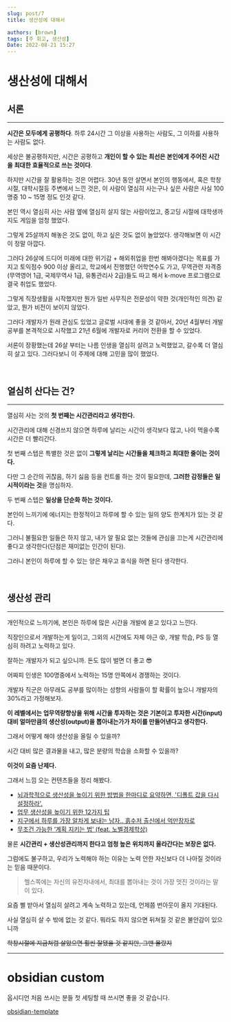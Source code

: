 ```yaml
---
slug: post/7
title: 생산성에 대해서

authors: [brown]
tags: [주 회고, 생산성]
Date: 2022-08-21 15:27
---
```


# 생산성에 대해서

## 서론

---

**시간은 모두에게 공평하다**. 하루 24시간 그 이상을 사용하는 사람도, 그 이하를 사용하는 사람도 없다.

세상은 불공평하지만, 시간은 공평하고 **개인이 할 수 있는 최선은 본인에게 주어진 시간을 최대한 효율적으로 쓰는 것이다**.

하지만 시간을 잘 활용하는 것은 어렵다. 30년 동안 살면서 본인의 행동에서, 혹은 학창시절, 대학시절등 주변에서 느낀 것은, 이 사람이 열심히 사는구나 싶은 사람은 사실 100명중 10 ~ 15명 정도 인것 같다.

본인 역시 열심히 사는 사람 옆에 열심히 살지 않는 사람이었고, 중고딩 시절에 대학생까지도 게임을 엄청 했었다.

그렇게 25살까지 해놓은 것도 없이, 하고 싶은 것도 없이 놀았었다. 생각해보면 이 시간이 정말 아깝다.

그러다 26살에 드디어 미래에 대한 위기감 + 해외취업을 한번 해봐야겠다는 목표를 가지고 토익점수 900 이상 올리고, 학교에서 진행했던 어학연수도 가고, 무역관련 자격증(무역영어 1급, 국제무역사 1급, 유통관리사 2급)들도 따고 해서 k-move 프로그램으로 결국 취업도 했었다.

그렇게 직장생활을 시작했지만 뭔가 일반 사무직은 전문성이 약한 것(개인적인 의견) 같았고, 뭔가 비전이 보이지 않았다.

그러다 개발자가 원래 관심도 있었고 글로벌 시대에 좋을 것 같아서, 20년 4월부터 개발공부를 본격적으로 시작했고 21년 6월에 개발자로 커리어 전환을 할 수 있었다.

서론이 장황했는데 26살 부터는 나름 인생을 열심히 살려고 노력했었고, 갈수록 더 열심히 살고 있다. 그러다보니 이 주제에 대해 고민을 많이 했었다.

<br />

## 열심히 산다는 건?

---

열심히 사는 것의 **첫 번째는 시간관리라고 생각한다.**

시간관리에 대해 신경쓰지 않으면 하루에 날리는 시간이 생각보다 많고, 나이 먹을수록 시간은 더 빨리간다.

첫 번째 스텝은 특별한 것은 없이 **그렇게 날리는 시간들을 체크하고 최대한 줄이는 것이다.**

다만 그 순간의 귀찮음, 하기 싫음 등을 컨트롤 하는 것이 필요한데, **그러한 감정들은 일시적이라는 것**을 명심하자.

두 번째 스텝은 **일상을 단순화 하는 것이다.**

본인이 느끼기에 에너지는 한정적이고 하루에 할 수 있는 일의 양도 한계치가 있는 것 같다.

그러니 불필요한 일들은 하지 않고, 내가 알 필요 없는 것들에 관심을 끄는게 시간관리에 좋다고 생각한다(단점은 재미없는 인간이 된다).

그러니 본인이 하루에 할 수 있는 양은 채우고 휴식을 하면 된다 생각한다.

<br />

## 생산성 관리

---

개인적으로 느끼기에, 본인은 하루에 많은 시간을 개발에 쏟고 있다고 느낀다.

직장인으로서 개발하는게 일이고, 그외의 시간에도 자체 야근 😵, 개발 학습, PS 등 열심히 하려고 노력하고 있다.

잘하는 개발자가 되고 싶으니까. 돈도 많이 벌면 더 좋고 😎

어짜피 인생은 100명중에서 노력하는 15명 안쪽에서 경쟁하는 것이다.

개발자 직군은 아무래도 공부를 많이하는 성향의 사람들이 할 확률이 높으니 개발자의 30%라고 가정해보자.

**이 레벨에서는 업무역량향상을 위해 시간을 투자하는 것은 기본이고 투자한 시간(input)대비 얼마만큼의 생산성(output)을 뽑아내는가가 차이를 만들어낸다고 생각한다.**

그래서 어떻게 해야 생산성을 올릴 수 있을까?

시간 대비 많은 결과물을 내고, 많은 분량의 학습을 소화할 수 있을까?

**이것이 요즘 난제다.**

그래서 느낌 오는 컨텐츠들을 정리 해봤다.

- [뇌과학적으로 생산성을 높이기 위한 방법을 한마디로 요약하면, '디폴트 값을 다시 설정하라'.](https://brunch.co.kr/@gleet/28)
- [업무 생산성을 높이기 위한 12가지 팁](https://asana.com/ko/resources/how-to-be-more-productive)
- [지구에서 하루를 가장 알차게 보내는 남자.. 흙수저 출신에서 억만장자로](https://www.youtube.com/watch?v=F03indgufL0&t=345s)
- [무조건 가능한 ‘계획 지키는 법’ (feat. 노벨경제학상)](https://www.youtube.com/watch?v=gupnBJxtolI&t=157s)

물론 **시간관리 + 생산성관리까지 한다고 엄청 높은 위치까지 올라간다는 보장은 없다.**

그럼에도 불구하고, 우리가 노력해야 하는 이유는 노력 안한 자신보다 더 나아질 것이라는 믿음 때문이다.

> 헬스쪽에는 자신의 유전자내에서, 최대를 뽑아내는 것이 가장 멋진 것이라는 말이 있다.

요즘 삘 받아서 열심히 살려고 계속 노력하고 있는데, 언제쯤 번아웃이 올지 기대된다.

사실 열심히 살 수 밖에 없는 것 같다. 뭐라도 하지 않으면 뒤쳐질 것 같은 불안감이 있으니까

~~학창시절에 지금처럼 살았으면 훨씬 잘됐을 것 같지만, 그땐 몰랐지~~

---

# obsidian custom

옵시디언 처음 쓰시는 분들 첫 세팅할 때 쓰시면 좋을 것 같습니다.

[obsidian-template](https://github.com/brown2243/obsidian-template)
